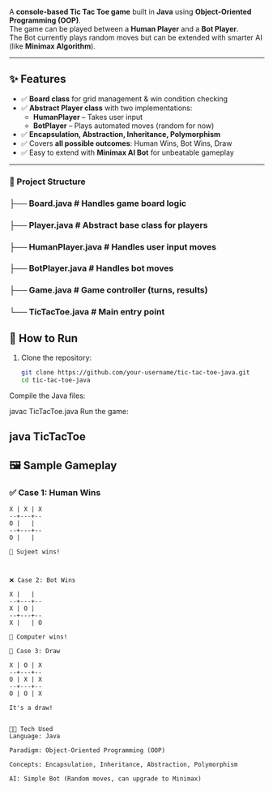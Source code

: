A **console-based Tic Tac Toe game** built in **Java** using **Object-Oriented Programming (OOP)**.  
The game can be played between a **Human Player** and a **Bot Player**.  
The Bot currently plays random moves but can be extended with smarter AI (like **Minimax Algorithm**).  

---

## ✨ Features
- ✅ **Board class** for grid management & win condition checking  
- ✅ **Abstract Player class** with two implementations:
  - **HumanPlayer** – Takes user input
  - **BotPlayer** – Plays automated moves (random for now)  
- ✅ **Encapsulation, Abstraction, Inheritance, Polymorphism**  
- ✅ Covers **all possible outcomes**: Human Wins, Bot Wins, Draw  
- ✅ Easy to extend with **Minimax AI Bot** for unbeatable gameplay  

---

### 📂 Project Structure
### ├── Board.java # Handles game board logic
### ├── Player.java # Abstract base class for players
### ├── HumanPlayer.java # Handles user input moves
### ├── BotPlayer.java # Handles bot moves
### ├── Game.java # Game controller (turns, results)
### └── TicTacToe.java # Main entry point

## 🚀 How to Run

1. Clone the repository:
   ```bash
   git clone https://github.com/your-username/tic-tac-toe-java.git
   cd tic-tac-toe-java
Compile the Java files:

javac TicTacToe.java
Run the game:


## java TicTacToe  

## 🖼️ Sample Gameplay  

### ✅ Case 1: Human Wins  
```text
X | X | X
--+---+--
O |   |  
--+---+--
O |   |  

🎉 Sujeet wins!



❌ Case 2: Bot Wins

X |   |  
--+---+--
X | O |  
--+---+--
X |   | O

🎉 Computer wins!

🤝 Case 3: Draw

X | O | X
--+---+--
O | X | X
--+---+--
O | O | X

It's a draw!


🧑‍💻 Tech Used
Language: Java

Paradigm: Object-Oriented Programming (OOP)

Concepts: Encapsulation, Inheritance, Abstraction, Polymorphism

AI: Simple Bot (Random moves, can upgrade to Minimax)
